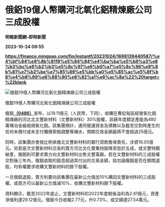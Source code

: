 # 俄鋁19億人幣購河北氧化鋁精煉廠公司三成股權
**明報新聞網-即時新聞**

**2023-10-24 09:55**

**https://finance.mingpao.com/fin/instantf/20231024/1698139440587/%e4%bf%84%e9%8b%8119%e5%84%84%e4%ba%ba%e5%b9%a3%e8%b3%bc%e6%b2%b3%e5%8c%97%e6%b0%a7%e5%8c%96%e9%8b%81%e7%b2%be%e7%85%89%e5%bb%a0%e5%85%ac%e5%8f%b8%e4%b8%89%e6%88%90%e8%82%a1%e6%ac%8a%22%20target=%22blank**

![俄鋁19億人幣購河北氧化鋁精煉廠公司三成股權](https://fs.mingpao.com/fin/20231024/s00010/c9f8c239b772b56de27acdffaa664738.jpg)

俄鋁19億人幣購河北氧化鋁精煉廠公司三成股權

俄鋁[**（0486）**](https://finance.mingpao.com/fin/instantf/20231024/1698139440587/stock1.php?code=0486)宣布，以19.11億元（人民幣，下同），收購在曹妃甸區經營氧化鋁精煉廠的河北北文豐新材料（文豐新材料）30%股權，該廠年度額定產能為480萬噸冶金級煅燒氧化鋁。該集團預計，連同營運資金及債務以及截至交割時產生的任何未償付或未支付彌償索賠調整等補水，預期交易金額最將不會超過25億元。

同時，該集團亦會按比例承擔北文豐新材料的銀行貸款擔保責任，涉資16.05億元。另若是次文豐新材料交易的賣方河北文化實業持股降至低於五成，或文豐特鋼破產，俄鋁則可要求賣方向文豐新材料出售文豐電廠。若在文豐新材料的三成股權交割後三年內，俄鋁收取的股息超過其付出的交易金額，姑勿論俄鋁是否在期間退股，均有權要求收購文豐新材料的餘下股權。

一旦俄鋁退股，賣方則要向該集團在最新公允值加10%購回文豐新材料的三成股權，或買方可以最新公允值減10%，收購文豐新材料餘下股權。

資料顯示，截至2022年底止，文豐新材料的2022年度稅後溢利為2.81億元，資產淨值則達29.12億元。俄鋁今日收報2.77元，升0.73%，成交額達27.54萬元。